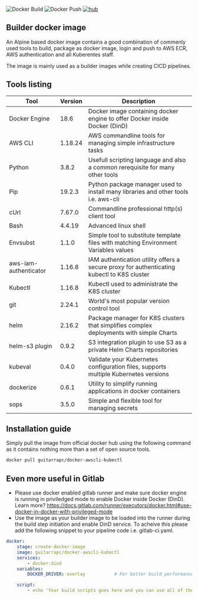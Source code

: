 ![Docker Build](https://github.com/guitarrapc/docker-aws-cli/workflows/Docker%20Build/badge.svg) ![Docker Push](https://github.com/guitarrapc/docker-aws-cli/workflows/Docker%20Push/badge.svg) [![hub](https://img.shields.io/docker/pulls/guitarrapc/docker-awscli-kubectl.svg)](https://hub.docker.com/r/guitarrapc/docker-awscli-kubectl/)

## Builder docker image

An Alpine based docker image contains a good combination of commenly used tools to build, package as docker image, login and push to AWS ECR, AWS authentication and all Kuberentes staff.

The image is mainly used as a builder images while creating CICD pipelines.

## Tools listing

|Tool                   |Version        |Description                                                                               |
|-----------------------|---------------|------------------------------------------------------------------------------------------|
|Docker Engine          |18.6           |Docker image containing docker engine to offer Docker inside Docker (DinD)                |
|AWS CLI                |1.18.24        |AWS commandline tools for managing simple infrastructure tasks                            |
|Python                 |3.8.2          |Usefull scripting language and also a common rerequisite for many other tools             |
|Pip                    |19.2.3         |Python package manager used to install many libraries and other tools i.e. aws-cli        |
|cUrl                   |7.67.0         |Commandline professional http(s) client tool                                              |
|Bash                   |4.4.19         |Advanced linux shell                                                                      |
|Envsubst               |1.1.0          |Simple tool to substitute template files with matching Environment Variables values       |
|aws-iam-authenticator  |1.16.8         |IAM authentication utility offers a secure proxy for authenticating kubectl to K8S cluster|
|Kubectl                |1.16.8         |Kubectl used to administrate the K8S cluster                                              |
|git                    |2.24.1         |World's most popular version control tool                                                 |
|helm                   |2.16.2         |Package manager for K8S clusters that simplifies complex deployments with simple Charts   |
|helm-s3 plugin         |0.9.2          |S3 integration plugin to use S3 as a private Helm Charts repositories                     |
|kubeval                |0.4.0          |Validate your Kubernetes configuration files, supports multiple Kubernetes versions       |
|dockerize              |0.6.1          |Utility to simplify running applications in docker containers                             |
|sops                   |3.5.0          |Simple and flexible tool for managing secrets                                             |

## Installation guide

Simply pull the image from official docker hub using the following command as it contains nothing more than a set of open source tools.

```sh
docker pull guitarrapc/docker-awscli-kubectl
```

## Even more useful in Gitlab

- Please use docker enabled gitlab runner and make sure docker engine is running in priviledged mode to enable Docker inside Docker (DinD). Learn more? https://docs.gitlab.com/runner/executors/docker.html#use-docker-in-docker-with-privileged-mode
- Use the image as your builder image to be loaded into the runner during the build step initiation and enable DinD service. To acheive this please add the following snippet to your pipeline code i.e. gitlab-ci.yaml.

```yaml
docker:
    stage: create-docker-image
    image: guitarrapc/docker-awscli-kubectl
    services:
        - docker:dind
    variables:
        DOCKER_DRIVER: overlay           # For better build performance

    script:
        - echo 'Your build scripts goes here and you can use all of the above toolset'
```
